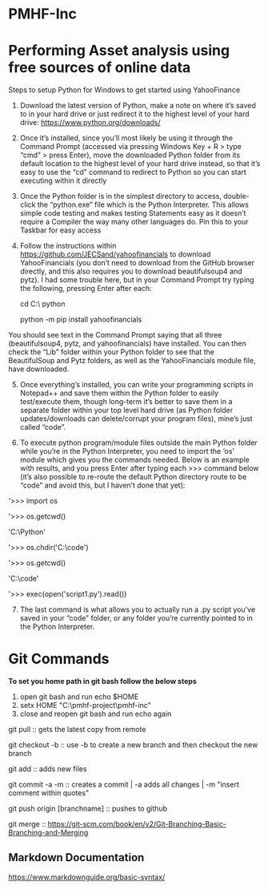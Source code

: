 # PMHF-Inc
Performing Asset analysis using free sources of online data
===========================================================

Steps to setup Python for Windows to get started using YahooFinance

1. Download the latest version of Python, make a note on where it’s saved to in your hard drive or just redirect it to the highest level of your hard drive: https://www.python.org/downloads/

2. Once it’s installed, since you’ll most likely be using it through the Command Prompt (accessed via pressing Windows Key + R > type “cmd” > press Enter), move the downloaded Python folder from its default location to the highest level of your hard drive instead, so that it’s easy to use the “cd” command to redirect to Python so you can start executing within it directly

3. Once the Python folder is in the simplest directory to access, double-click the “python.exe” file which is the Python Interpreter. This allows simple code testing and makes testing Statements easy as it doesn’t require a Compiler the way many other languages do. Pin this to your Taskbar for easy access

4. Follow the instructions within https://github.com/JECSand/yahoofinancials to download YahooFinancials (you don’t need to download from the GitHub browser directly, and this also requires you to download beautifulsoup4 and pytz). I had some trouble here, but in your Command Prompt try typing the following, pressing Enter after each:

    cd C:\ python

    python -m pip install yahoofinancials

You should see text in the Command Prompt saying that all three (beautifulsoup4, pytz, and yahoofinancials) have installed. You can then check the “Lib” folder within your Python folder to see that the BeautifulSoup and Pytz folders, as well as the YahooFinancials module file, have downloaded.

5. Once everything’s installed, you can write your programming scripts in Notepad++ and save them within the Python folder to easily test/execute them, though long-term it’s better to save them in a separate folder within your top level hard drive (as Python folder updates/downloads can delete/corrupt your program files), mine’s just called “code”.

6. To execute python program/module files outside the main Python folder while you’re in the Python Interpreter, you need to import the ‘os’ module which gives you the commands needed. Below is an example with results, and you press Enter after typing each >>> command below (it’s also possible to re-route the default Python directory route to be “code” and avoid this, but I haven’t done that yet):

'>>> import os

'>>> os.getcwd()

'C:\\Python'

'>>> os.chdir('C:\\code')

'>>> os.getcwd()

'C:\\code'

'>>> exec(open('script1.py').read())

7. The last command is what allows you to actually run a .py script you’ve saved in your “code” folder, or any folder you’re currently pointed to in the Python Interpreter.


Git Commands
============
**To set you home path in git bash follow the below steps**
1. open git bash and run echo $HOME
2. setx HOME "C:\pmhf-project\pmhf-inc"
3. close and reopen git bash and run echo again

git pull :: gets the latest copy from remote

git checkout -b :: use -b to create a new branch and then checkout the new branch

git add :: adds new files

git commit -a -m :: creates a commit | -a adds all changes | -m "insert comment within quotes"

git push origin [branchname] :: pushes to github

git merge ::
https://git-scm.com/book/en/v2/Git-Branching-Basic-Branching-and-Merging


Markdown Documentation
----------------------
https://www.markdownguide.org/basic-syntax/